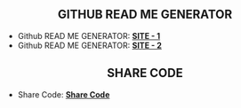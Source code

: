 <h2 align="center">GITHUB READ ME GENERATOR</h2>

- Github READ ME GENERATOR:  **[SITE - 1](https://rahuldkjain.github.io/gh-profile-readme-generator/)**
- Github READ ME GENERATOR:  **[SITE - 2](https://arturssmirnovs.github.io/github-profile-readme-generator/)**



<h2 align="center">SHARE CODE</h2>

- Share Code:  **[Share Code](https://codeshare.io/)**
